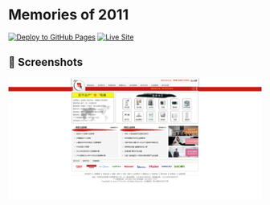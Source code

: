 # Memories of 2011

[![Deploy to GitHub Pages](https://github.com/ropean/2011.xy724.com/actions/workflows/deploy.yml/badge.svg?branch=main)](https://github.com/ropean/2011.xy724.com/actions/workflows/deploy.yml)
[![Live Site](https://img.shields.io/badge/live-2011.xy724.com-blue)](https://2011.xy724.com)

## 📸 Screenshots

<img src="xy724.com_2023-08-04_082945.png" alt="2011" width="800">
